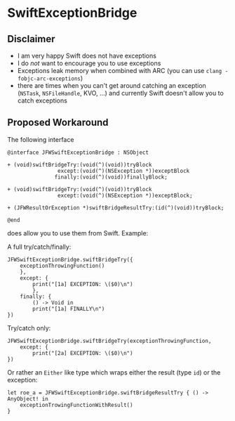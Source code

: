 SwiftExceptionBridge
===

Disclaimer
--

 - I am very happy Swift does not have exceptions
 - I do _not_ want to encourage you to use exceptions
 - Exceptions leak memory when combined with ARC (you can use `clang -fobjc-arc-exceptions`)
 - there are times when you can't get around catching an exception (`NSTask`, `NSFileHandle`, KVO, ...) and currently Swift doesn't allow you to catch exceptions
 
Proposed Workaround
--

The following interface

```
@interface JFWSwiftExceptionBridge : NSObject

+ (void)swiftBridgeTry:(void(^)(void))tryBlock
                except:(void(^)(NSException *))exceptBlock
               finally:(void(^)(void))finallyBlock;

+ (void)swiftBridgeTry:(void(^)(void))tryBlock
                except:(void(^)(NSException *))exceptBlock;

+ (JFWResultOrException *)swiftBridgeResultTry:(id(^)(void))tryBlock;

@end
```

does allow you to use them from Swift. Example:

A full try/catch/finally:

```
JFWSwiftExceptionBridge.swiftBridgeTry({
    exceptionThrowingFunction()
    },
    except: {
        print("[1a] EXCEPTION: \($0)\n")
        },
    finally: {
        () -> Void in
        print("[1a] FINALLY\n")
})
```

Try/catch only:

```
JFWSwiftExceptionBridge.swiftBridgeTry(exceptionThrowingFunction,
    except: {
        print("[2a] EXCEPTION: \($0)\n")
})
```

Or rather an `Either` like type which wraps either the result (type `id`) or the exception:

```
let roe_a = JFWSwiftExceptionBridge.swiftBridgeResultTry { () -> AnyObject! in
    exceptionTrowingFunctionWithResult()
}
```




